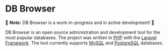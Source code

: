 # DB Browser

🚧 **Note:** DB Browser is a work-in-progress and in active development! 🚧

DB Browser is an open source administration and development tool for the most popular databases. The project was written in [PHP](http://www.php.net/) with the [Laravel Framework](https://laravel.com/). The tool currently supports [MySQL](https://www.mysql.com/) and [PostgreSQL](https://www.postgresql.org/) databases.
